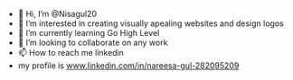 - 👋 Hi, I’m @Nisagul20
- 👀 I’m interested in creating visually apealing websites and design logos
- 🌱 I’m currently learning Go High Level
- 💞️ I’m looking to collaborate on any work 
- 📫 How to reach me linkedin
- my profile is www.linkedin.com/in/nareesa-gul-282095209

<!---
Nisagul20/Nisagul20 is a ✨ special ✨ repository because its `README.md` (this file) appears on your GitHub profile.
You can click the Preview link to take a look at your changes.
--->
